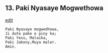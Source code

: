 
## 13.  Paki Nyasaye Mogwethowa
[edit](https://docs.google.com/document/d/1g_2KBQC94JmYOEYcbU7T%2DxpXcyqm%2Do6L/edit?mode=html)



    Paki Nyasaye mogwedhowa,
    Ji duto pake e piny ka;
    Paki Yesu, Malaika,
    Paki Jakony,Muya maler.
    Amin.
